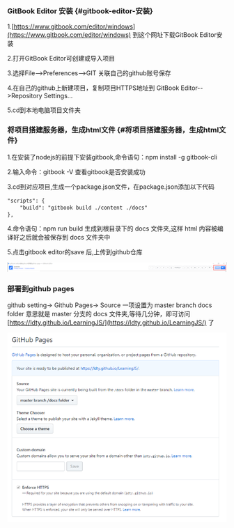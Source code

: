 ### GitBook Editor 安装 {#gitbook-editor-安装}

1.[https://www.gitbook.com/editor/windows](https://www.gitbook.com/editor/windows) 到这个网址下载GitBook Editor安装

2.打开GitBook Editor可创建或导入项目

3.选择File--&gt;Preferences--&gt;GIT 关联自己的github账号保存

4.在自己的github上新建项目，复制项目HTTPS地址到 GitBook Editor--&gt;Repository Settings...

5.cd到本地电脑项目文件夹

### 将项目搭建服务器，生成html文件 {#将项目搭建服务器，生成html文件}

1.在安装了nodejs的前提下安装gitbook,命令语句：npm install -g gitbook-cli

2.输入命令：gitbook -V 查看gitbook是否安装成功

3.cd到对应项目,生成一个package.json文件，在package.json添加以下代码

```
"scripts": {
    "build": "gitbook build ./content ./docs"
},
```

4.命令语句：npm run build 生成到根目录下的 docs 文件夹,这样 html 内容被编译好之后就会被保存到 docs 文件夹中

5.点击gitbook editor的save 后,上传到github仓库

![](/assets/gitbook.png)

### 部署到github pages

github setting-&gt; Github Pages-&gt; Source 一项设置为 master branch docs folder 意思就是 master 分支的 docs 文件夹,等待几分钟，即可访问[https://ldty.github.io/LearningJS/](https://ldty.github.io/LearningJS/) 了

![](/assets/githubPage.png)

